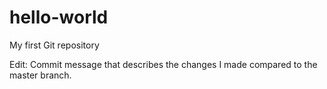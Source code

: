 # hello-world
My first Git repository

Edit: Commit message that describes the changes I made compared to the master branch.
